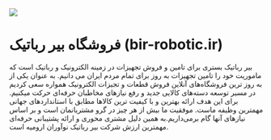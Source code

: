 <img src="https://bir-robotic.ir/wp-content/uploads/2021/12/logo_birrobotic.webp" />

#  فروشگاه بیر رباتیک (bir-robotic.ir)
بیر رباتیک بستری برای تامین و فروش تجهیزات در زمینه الکترونیک و رباتیک است که ماموریت خود را تامین تجهیزات به روز برای تمام مردم ایران می دانیم. به عنوان یکی از به روز ترین فروشگاه‌های آنلاین فروش قطعات و تجیزات الکترونیک همواره سعی کردیم در مسیر توسعه دسته‌های کالایی جدید و رفع نیازهای مخاطبان حرفه‌ای حرکت میکنیم. برای این هدف ارائه بهترین و با کیفیت ترین کالاها مطابق با استانداردهای جهانی مهمترین وظیفه ماست. موفقیت ما بیش از هر چیز در گرو مشتریانمان است و بر اساس نیازهای آنها گام برمی‌داریم.به همین دلیل مشتری محوری و ارائه پشتیبانی حرفه‌ای مهمترین ارزش شرکت بیر رباتیک نوآوران ارومیه است.

